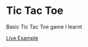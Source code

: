 # Tic Tac Toe

Basic Tic Tac Toe game I learnt

[Live Example](https://itsksquare.github.io/Tic-Tac-Toe/)
